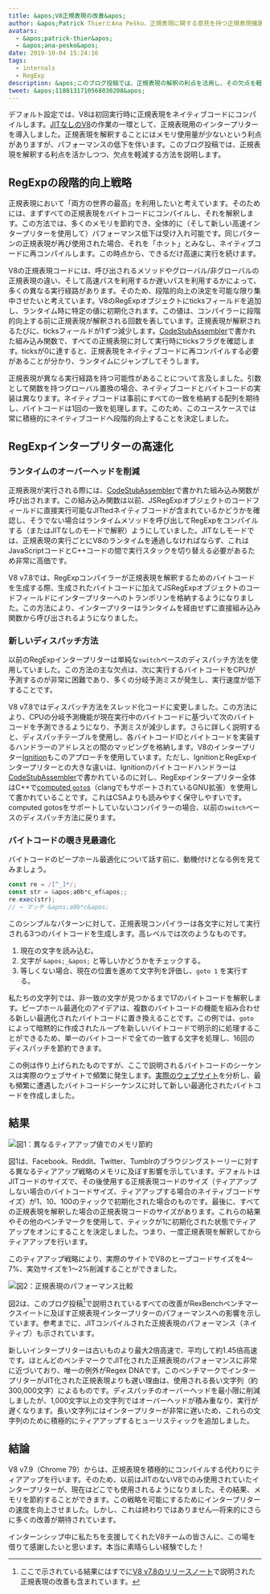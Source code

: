 ```yaml
---
title: &apos;V8正規表現の改善&apos;
author: &apos;Patrick ThierとAna Peško、正規表現に関する意見を持つ正規表現擁護者&apos;
avatars:
  - &apos;patrick-thier&apos;
  - &apos;ana-pesko&apos;
date: 2019-10-04 15:24:16
tags:
  - internals
  - RegExp
description: &apos;このブログ投稿では、正規表現の解釈の利点を活用し、その欠点を軽減する方法を説明しています。&apos;
tweet: &apos;1180131710568030208&apos;
---
```

デフォルト設定では、V8は初回実行時に正規表現をネイティブコードにコンパイルします。[JITなしのV8](/blog/jitless)の作業の一環として、正規表現用のインタープリターを導入しました。正規表現を解釈することにはメモリ使用量が少ないという利点がありますが、パフォーマンスの低下を伴います。このブログ投稿では、正規表現を解釈する利点を活かしつつ、欠点を軽減する方法を説明します。

<!--truncate-->
## RegExpの段階的向上戦略

正規表現において「両方の世界の最高」を利用したいと考えています。そのためには、まずすべての正規表現をバイトコードにコンパイルし、それを解釈します。この方法では、多くのメモリを節約でき、全体的に（そして新しい高速インタープリターを使用して）パフォーマンス低下は受け入れ可能です。同じパターンの正規表現が再び使用された場合、それを「ホット」とみなし、ネイティブコードに再コンパイルします。この時点から、できるだけ高速に実行を続けます。

V8の正規表現コードには、呼び出されるメソッドやグローバル/非グローバルの正規表現の違い、そして高速パスを利用するか遅いパスを利用するかによって、多くの異なる実行経路があります。そのため、段階的向上の決定を可能な限り集中させたいと考えています。V8のRegExpオブジェクトにticksフィールドを追加し、ランタイム時に特定の値に初期化されます。この値は、コンパイラーに段階的向上する前に正規表現が解釈される回数を表しています。正規表現が解釈されるたびに、ticksフィールドが1ずつ減少します。[CodeStubAssembler](/blog/csa)で書かれた組み込み関数で、すべての正規表現に対して実行時にticksフラグを確認します。ticksが0に達すると、正規表現をネイティブコードに再コンパイルする必要があることが分かり、ランタイムにジャンプしてそうします。

正規表現が異なる実行経路を持つ可能性があることについて言及しました。引数として関数を持つグローバル置換の場合、ネイティブコードとバイトコードの実装は異なります。ネイティブコードは事前にすべての一致を格納する配列を期待し、バイトコードは1回の一致を処理します。このため、このユースケースでは常に積極的にネイティブコードへ段階的向上することを決定しました。

## RegExpインタープリターの高速化

### ランタイムのオーバーヘッドを削減

正規表現が実行される際には、[CodeStubAssembler](/blog/csa)で書かれた組み込み関数が呼び出されます。この組み込み関数は以前、JSRegExpオブジェクトのコードフィールドに直接実行可能なJITtedネイティブコードが含まれているかどうかを確認し、そうでない場合はランタイムメソッドを呼び出してRegExpをコンパイルする（またはJITなしのモードで解釈）ようにしていました。JITなしモードでは、正規表現の実行ごとにV8のランタイムを通過しなければならず、これはJavaScriptコードとC++コードの間で実行スタックを切り替える必要があるため非常に高価です。

V8 v7.8では、RegExpコンパイラーが正規表現を解釈するためのバイトコードを生成する際、生成されたバイトコードに加えてJSRegExpオブジェクトのコードフィールドにインタープリターへのトランポリンを格納するようになりました。この方法により、インタープリターはランタイムを経由せずに直接組み込み関数から呼び出されるようになりました。

### 新しいディスパッチ方法

以前のRegExpインタープリターは単純な`switch`ベースのディスパッチ方法を使用していました。この方法の主な欠点は、次に実行するバイトコードをCPUが予測するのが非常に困難であり、多くの分岐予測ミスが発生し、実行速度が低下することです。

V8 v7.8ではディスパッチ方法をスレッド化コードに変更しました。この方法により、CPUの分岐予測機能が現在実行中のバイトコードに基づいて次のバイトコードを予測できるようになり、予測ミスが減少します。さらに詳しく説明すると、ディスパッチテーブルを使用し、各バイトコードIDとバイトコードを実装するハンドラーのアドレスとの間のマッピングを格納します。V8のインタープリター[Ignition](/docs/ignition)もこのアプローチを使用しています。ただし、IgnitionとRegExpインタープリターとの大きな違いは、Ignitionのバイトコードハンドラーは[CodeStubAssembler](/blog/csa)で書かれているのに対し、RegExpインタープリター全体はC++で[computed `goto`s](https://gcc.gnu.org/onlinedocs/gcc/Labels-as-Values.html)（clangでもサポートされているGNU拡張）を使用して書かれていることです。これはCSAよりも読みやすく保守しやすいです。computed gotosをサポートしていないコンパイラーの場合、以前の`switch`ベースのディスパッチ方法に戻ります。

### バイトコードの覗き見最適化

バイトコードのピープホール最適化について話す前に、動機付けとなる例を見てみましょう。

```js
const re = /[^_]*/;
const str = &apos;a0b*c_ef&apos;;
re.exec(str);
// → マッチ &apos;a0b*c&apos;
```

このシンプルなパターンに対して、正規表現コンパイラーは各文字に対して実行される3つのバイトコードを生成します。高レベルでは次のようなものです。

1. 現在の文字を読み込む。
1. 文字が `&apos;_&apos;` と等しいかどうかをチェックする。
1. 等しくない場合、現在の位置を進めて文字列を評価し、`goto 1` を実行する。

私たちの文字列では、非一致の文字が見つかるまで17のバイトコードを解釈します。ピープホール最適化のアイデアは、複数のバイトコードの機能を組み合わせる新しい最適化されたバイトコードに置き換えることです。この例では、`goto` によって暗黙的に作成されたループを新しいバイトコードで明示的に処理することができるため、単一のバイトコードで全ての一致する文字を処理し、16回のディスパッチを節約できます。

この例は作り上げられたものですが、ここで説明されるバイトコードのシーケンスは実際のウェブサイトで頻繁に発生します。[実際のウェブサイト](/blog/real-world-performance)を分析し、最も頻繁に遭遇したバイトコードシーケンスに対して新しい最適化されたバイトコードを作成しました。

## 結果

![図1：異なるティアアップ値でのメモリ節約](/_img/regexp-tier-up/results-memory.svg)

図1は、Facebook、Reddit、Twitter、Tumblrのブラウジングストーリーに対する異なるティアアップ戦略のメモリに及ぼす影響を示しています。デフォルトはJITコードのサイズで、その後使用する正規表現コードのサイズ（ティアアップしない場合のバイトコードサイズ、ティアアップする場合のネイティブコードサイズ）が1、10、100のティックで初期化された場合のものです。最後に、すべての正規表現を解釈した場合の正規表現コードのサイズがあります。これらの結果やその他のベンチマークを使用して、ティックが1に初期化された状態でティアアップをオンにすることを決定しました。つまり、一度正規表現を解釈してからティアアップを行います。

このティアアップ戦略により、実際のサイトでV8のヒープコードサイズを4〜7%、実効サイズを1〜2%削減することができました。

![図2：正規表現のパフォーマンス比較](/_img/regexp-tier-up/results-speed.svg)

図2は、このブログ投稿[^strict-bounds]で説明されているすべての改善がRexBenchベンチマークスイートに及ぼす正規表現インタープリターのパフォーマンスへの影響を示しています。参考までに、JITコンパイルされた正規表現のパフォーマンス（ネイティブ）も示されています。

[^strict-bounds]: ここで示されている結果にはすでに[V8 v7.8のリリースノート](/blog/v8-release-78#faster-regexp-match-failures)で説明された正規表現の改善も含まれています。

新しいインタープリターは古いものより最大2倍高速で、平均して約1.45倍高速です。ほとんどのベンチマークでJIT化された正規表現のパフォーマンスに非常に近づいており、唯一の例外がRegex DNAです。このベンチマークでインタープリターがJIT化された正規表現よりも遅い理由は、使用される長い文字列（約300,000文字）によるものです。ディスパッチのオーバーヘッドを最小限に削減しましたが、1,000文字以上の文字列ではオーバーヘッドが積み重なり、実行が遅くなります。長い文字列にはインタープリターが非常に遅いため、これらの文字列のために積極的にティアアップするヒューリスティックを追加しました。

## 結論

V8 v7.9（Chrome 79）からは、正規表現を積極的にコンパイルする代わりにティアアップを行います。そのため、以前はJITのないV8でのみ使用されていたインタープリターが、現在はどこでも使用されるようになりました。その結果、メモリを節約することができます。この戦略を可能にするためにインタープリターの速度を向上させました。しかし、これは終わりではありません—将来的にさらに多くの改善が期待されています。

インターンシップ中に私たちを支援してくれたV8チームの皆さんに、この場を借りて感謝したいと思います。本当に素晴らしい経験でした！
